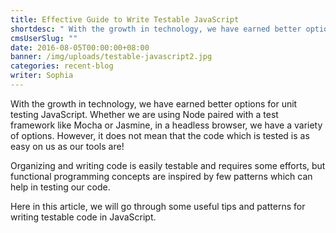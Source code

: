 ```yaml
---
title: Effective Guide to Write Testable JavaScript
shortdesc: " With the growth in technology, we have earned better options for unit testing JavaScript. Whether we are using Node paired with a test framework like Mocha or Jasmine, in a headless browser, we have a variety of options. However, it does not mean that the code which is tested is as easy on us as our tools are!  "
cmsUserSlug: ""
date: 2016-08-05T00:00:00+08:00
banner: /img/uploads/testable-javascript2.jpg
categories: recent-blog
writer: Sophia
---
```


With the growth in technology, we have earned better options for unit testing JavaScript. Whether we are using Node paired with a test framework like Mocha or Jasmine, in a headless browser, we have a variety of options. However, it does not mean that the code which is tested is as easy on us as our tools are!

Organizing and writing code is easily testable and requires some efforts, but functional programming concepts are inspired by few patterns which can help in testing our code.

Here in this article, we will go through some useful tips and patterns for writing testable code in JavaScript.